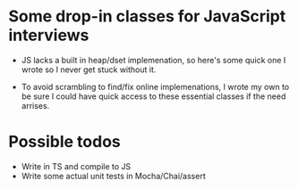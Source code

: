 # Some drop-in classes for JavaScript interviews

- JS lacks a built in heap/dset implemenation, so here's some quick one I wrote so I never get stuck without it.

- To avoid scrambling to find/fix online implemenations, I wrote my own to be sure I could have quick access to these essential classes if the need arrises.

# Possible todos
- Write in TS and compile to JS
- Write some actual unit tests in Mocha/Chai/assert